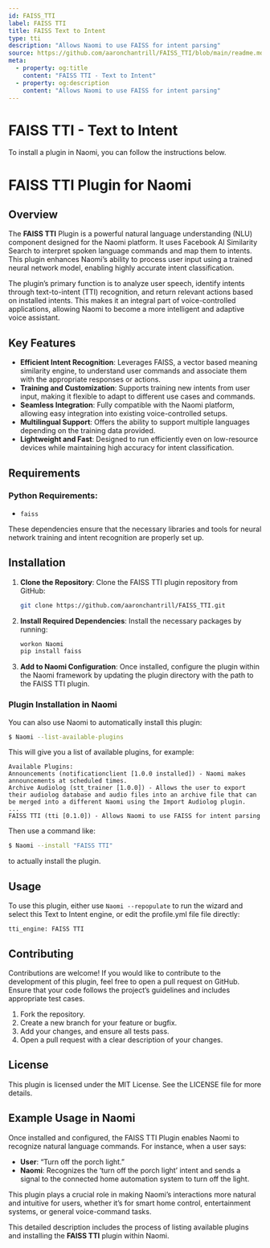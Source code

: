 ```yaml
---
id: FAISS_TTI
label: FAISS TTI
title: FAISS Text to Intent
type: tti
description: "Allows Naomi to use FAISS for intent parsing"
source: https://github.com/aaronchantrill/FAISS_TTI/blob/main/readme.md
meta:
  - property: og:title
    content: "FAISS TTI - Text to Intent"
  - property: og:description
    content: "Allows Naomi to use FAISS for intent parsing"
---
```


# FAISS TTI - Text to Intent


To install a plugin in Naomi, you can follow the instructions below.

# FAISS TTI Plugin for Naomi

## Overview

The **FAISS TTI** Plugin is a powerful natural language understanding (NLU) component designed for the Naomi platform. It uses Facebook AI Similarity Search to interpret spoken language commands and map them to intents. This plugin enhances Naomi’s ability to process user input using a trained neural network model, enabling highly accurate intent classification.

The plugin’s primary function is to analyze user speech, identify intents through text-to-intent (TTI) recognition, and return relevant actions based on installed intents. This makes it an integral part of voice-controlled applications, allowing Naomi to become a more intelligent and adaptive voice assistant.

## Key Features

- **Efficient Intent Recognition**: Leverages FAISS, a vector based meaning similarity engine, to understand user commands and associate them with the appropriate responses or actions.
- **Training and Customization**: Supports training new intents from user input, making it flexible to adapt to different use cases and commands.
- **Seamless Integration**: Fully compatible with the Naomi platform, allowing easy integration into existing voice-controlled setups.
- **Multilingual Support**: Offers the ability to support multiple languages depending on the training data provided.
- **Lightweight and Fast**: Designed to run efficiently even on low-resource devices while maintaining high accuracy for intent classification.

## Requirements

### Python Requirements:
- `faiss`

These dependencies ensure that the necessary libraries and tools for neural network training and intent recognition are properly set up.

## Installation

1. **Clone the Repository**: Clone the FAISS TTI plugin repository from GitHub:
   ```bash
   git clone https://github.com/aaronchantrill/FAISS_TTI.git
   ```

2. **Install Required Dependencies**: Install the necessary packages by running:
   ```bash
   workon Naomi
   pip install faiss
   ```

3. **Add to Naomi Configuration**: Once installed, configure the plugin within the Naomi framework by updating the plugin directory with the path to the FAISS TTI plugin.

### Plugin Installation in Naomi

You can also use Naomi to automatically install this plugin:

```bash
$ Naomi --list-available-plugins
```

This will give you a list of available plugins, for example:

```plaintext
Available Plugins:
Announcements (notificationclient [1.0.0 installed]) - Naomi makes announcements at scheduled times.
Archive Audiolog (stt_trainer [1.0.0]) - Allows the user to export their audiolog database and audio files into an archive file that can be merged into a different Naomi using the Import Audiolog plugin.
...
FAISS TTI (tti [0.1.0]) - Allows Naomi to use FAISS for intent parsing
```

Then use a command like:

```bash
$ Naomi --install "FAISS TTI"
```

to actually install the plugin.

## Usage

To use this plugin, either use `Naomi --repopulate` to run the wizard and select this Text to Intent engine, or edit the profile.yml file file directly:
```
tti_engine: FAISS TTI
```

## Contributing

Contributions are welcome! If you would like to contribute to the development of this plugin, feel free to open a pull request on GitHub. Ensure that your code follows the project’s guidelines and includes appropriate test cases.

1. Fork the repository.
2. Create a new branch for your feature or bugfix.
3. Add your changes, and ensure all tests pass.
4. Open a pull request with a clear description of your changes.

## License

This plugin is licensed under the MIT License. See the LICENSE file for more details.

## Example Usage in Naomi

Once installed and configured, the FAISS TTI Plugin enables Naomi to recognize natural language commands. For instance, when a user says:

- **User**: “Turn off the porch light.”
- **Naomi**: Recognizes the ‘turn off the porch light’ intent and sends a signal to the connected home automation system to turn off the light.

This plugin plays a crucial role in making Naomi’s interactions more natural and intuitive for users, whether it’s for smart home control, entertainment systems, or general voice-command tasks.

This detailed description includes the process of listing available plugins and installing the **FAISS TTI** plugin within Naomi.
